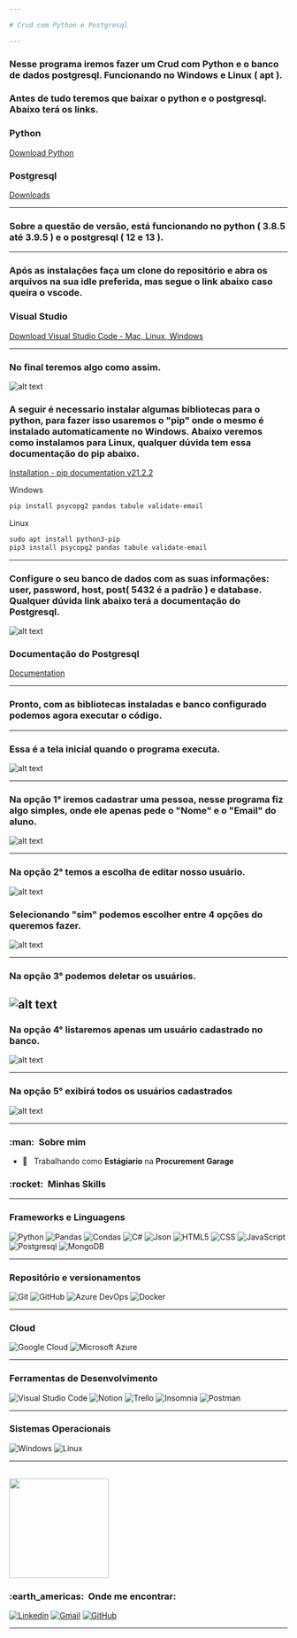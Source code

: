 ```yaml
---

# Crud com Python e Postgresql

---
```


### Nesse programa iremos fazer um Crud com Python e o banco de dados postgresql. Funcionando no Windows e Linux ( apt ).

### Antes de tudo teremos que baixar o python e o postgresql. Abaixo terá os links.

### Python

[Download Python](https://www.python.org/downloads/)

### Postgresql

[Downloads](https://www.postgresql.org/download/)

---

### Sobre a questão de versão, está funcionando no python ( 3.8.5 até 3.9.5 ) e o postgresql ( 12 e 13 ).

---

### Após as instalações faça um clone do repositório e abra os arquivos na sua idle preferida, mas segue o link abaixo caso queira o vscode.

### Visual Studio

[Download Visual Studio Code - Mac, Linux, Windows](https://code.visualstudio.com/download)

---

### No final teremos algo como assim.

![alt text](https://github.com/Danilo-Oliveira/PostgresqlWithPython/blob/master/imagens/tela-inicial.png)

### A seguir é necessario instalar algumas bibliotecas para o python, para fazer isso usaremos o "pip" onde o mesmo é instalado automaticamente no Windows. Abaixo veremos como instalamos para Linux, qualquer dúvida tem essa documentação do pip abaixo.

[Installation - pip documentation v21.2.2](https://pip.pypa.io/en/stable/installation/)

Windows

```powershell
pip install psycopg2 pandas tabule validate-email
```

Linux

```powershell
sudo apt install python3-pip
pip3 install psycopg2 pandas tabule validate-email
```

---

### Configure o seu banco de dados com as suas informações: user, password, host, post( 5432 é a padrão ) e database. Qualquer dúvida link abaixo terá a documentação do Postgresql.


![alt text](https://github.com/Danilo-Oliveira/PostgresqlWithPython/blob/master/imagens/conexao.png)

### Documentação do Postgresql

[Documentation](https://www.postgresql.org/docs/)

---

### Pronto, com as bibliotecas instaladas e banco configurado podemos agora executar o código.

---

### Essa é a tela inicial quando o programa executa.

![alt text](https://github.com/Danilo-Oliveira/PostgresqlWithPython/blob/master/imagens/executando.png)

---

### Na opção 1° iremos cadastrar uma pessoa, nesse programa fiz algo simples, onde ele apenas pede o "Nome" e o "Email" do aluno.

![alt text](https://github.com/Danilo-Oliveira/PostgresqlWithPython/blob/master/imagens/cadastrar.png)

---

### Na opção 2° temos a escolha de editar nosso usuário.

![alt text](https://github.com/Danilo-Oliveira/PostgresqlWithPython/blob/master/imagens/editar-1.png)

### Selecionando "sim" podemos escolher entre 4 opções do queremos fazer.

![alt text](https://github.com/Danilo-Oliveira/PostgresqlWithPython/blob/master/imagens/editar-2.png)

---

### Na opção 3° podemos deletar os usuários.

![alt text](https://github.com/Danilo-Oliveira/PostgresqlWithPython/blob/master/imagens/delete.png)
---

### Na opção 4° listaremos apenas um usuário cadastrado no banco.

![alt text](https://github.com/Danilo-Oliveira/PostgresqlWithPython/blob/master/imagens/mostrando-cadastrado.png)


---

### Na opção 5° exibirá todos os usuários cadastrados

![alt text](https://github.com/Danilo-Oliveira/PostgresqlWithPython/blob/master/imagens/todos.png)

---

<h3> :man: &nbsp;Sobre mim </h3>

- 💼 &nbsp; Trabalhando como **Estágiario** na **Procurement Garage**

<h3> :rocket: &nbsp;Minhas Skills </h3>

---

### Frameworks e Linguagens

  ![Python](https://img.shields.io/badge/Python-3776AB?style=for-the-badge&logo=python&logoColor=white)
  ![Pandas](https://img.shields.io/badge/Pandas-2C2D72?style=for-the-badge&logo=pandas&logoColor=white)
  ![Condas](https://img.shields.io/badge/conda-342B029.svg?&style=for-the-badge&logo=anaconda&logoColor=white)
  ![C#](https://img.shields.io/badge/C%23-239120?style=for-the-badge&logo=c-sharp&logoColor=white)
  ![Json](https://img.shields.io/badge/json-5E5C5C?style=for-the-badge&logo=json&logoColor=white)
  ![HTML5](https://img.shields.io/badge/HTML5-E34F26?style=for-the-badge&logo=html5&logoColor=white)
  ![CSS](https://img.shields.io/badge/CSS-239120?&style=for-the-badge&logo=css3&logoColor=white)
  ![JavaScript](https://img.shields.io/badge/JavaScript-F7DF1E?style=for-the-badge&logo=javascript&logoColor=black)
  ![Postgresql](https://img.shields.io/badge/PostgreSQL-316192?style=for-the-badge&logo=postgresql&logoColor=white)
  ![MongoDB](	https://img.shields.io/badge/MongoDB-4EA94B?style=for-the-badge&logo=mongodb&logoColor=white)

---

### Repositório e versionamentos

  ![Git](https://img.shields.io/badge/Git-F05032?style=for-the-badge&logo=git&logoColor=white)
  ![GitHub](https://img.shields.io/badge/GitHub-100000?style=for-the-badge&logo=github&logoColor=white)
  ![Azure DevOps](https://img.shields.io/badge/Azure_DevOps-0078D7?style=for-the-badge&logo=azure-devops&logoColor=white)
  ![Docker](https://img.shields.io/badge/Docker-2CA5E0?style=for-the-badge&logo=docker&logoColor=white)

---

### Cloud

  ![Google Cloud](https://img.shields.io/badge/Google_Cloud-4285F4?style=for-the-badge&logo=google-cloud&logoColor=white)
  ![Microsoft Azure](https://img.shields.io/badge/microsoft%20azure-0089D6?style=for-the-badge&logo=microsoft-azure&logoColor=white)

---

### Ferramentas de Desenvolvimento

  ![Visual Studio Code](https://img.shields.io/badge/Visual_Studio_Code-0078D4?style=for-the-badge&logo=visual%20studio%20code&logoColor=white)
  ![Notion](https://img.shields.io/badge/Notion-000000?style=for-the-badge&logo=notion&logoColor=white)
  ![Trello](https://img.shields.io/badge/Trello-0052CC?style=for-the-badge&logo=trello&logoColor=white)
  ![Insomnia](https://img.shields.io/badge/Insomnia-5849be?style=for-the-badge&logo=Insomnia&logoColor=white)
  ![Postman](https://img.shields.io/badge/Postman-FF6C37?style=for-the-badge&logo=Postman&logoColor=white)

---

### Sistemas Operacionais
  ![Windows](https://img.shields.io/badge/Windows-0078D6?style=for-the-badge&logo=windows&logoColor=white)
  ![Linux](https://img.shields.io/badge/Linux-FCC624?style=for-the-badge&logo=linux&logoColor=black)

---
  
<br/>

<a href="https://github.com/Danilo-Oliveira">
  <img height="180em" src="https://github-readme-stats.vercel.app/api?username=Danilo-Oliveira&theme=dracula&show_icons=true" />
</a>

<br/>

<h3> :earth_americas: &nbsp;Onde me encontrar: </h3> 

[![Linkedin](https://img.shields.io/badge/LinkedIn-0077B5?style=for-the-badge&logo=linkedin&logoColor=white)](https://www.linkedin.com/in/danilo-oliveira-rodrigues-dos-santos/)
[![Gmail](https://img.shields.io/badge/Gmail-D14836?style=for-the-badge&logo=gmail&logoColor=white)](danilo.o.r.santos@gmail.com)
[![GitHub](https://img.shields.io/badge/GitHub-100000?style=for-the-badge&logo=github&logoColor=white)](https://github.com/Danilo-Oliveira/)



---
